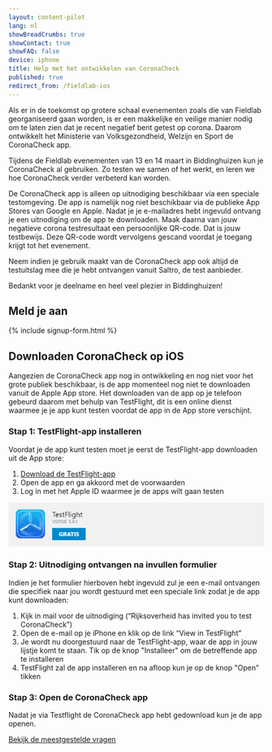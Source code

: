 ```yaml
---
layout: content-pilot
lang: nl
showBreadCrumbs: true
showContact: true
showFAQ: false
device: iphone
title: Help met het ontwikkelen van CoronaCheck
published: true
redirect_from: /fieldlab-ios
---
```

Als er in de toekomst op grotere schaal evenementen zoals die van Fieldlab georganiseerd gaan worden, is er een makkelijke en veilige manier nodig om te laten zien dat je recent negatief bent getest op corona. Daarom ontwikkelt het Ministerie van Volksgezondheid, Welzijn en Sport de CoronaCheck app. 

Tijdens de Fieldlab evenementen van 13 en 14 maart in Biddinghuizen kun je CoronaCheck al gebruiken. Zo testen we samen of het werkt, en leren we hoe CoronaCheck verder verbeterd kan worden. 

De CoronaCheck app is alleen op uitnodiging beschikbaar via een speciale testomgeving. De app is namelijk nog niet beschikbaar via de publieke App Stores van Google en Apple. Nadat je je e-mailadres hebt ingevuld ontvang je een uitnodiging om de app te downloaden. Maak daarna van jouw negatieve corona testresultaat een persoonlijke QR-code. Dat is jouw testbewijs. Deze QR-code wordt vervolgens gescand voordat je toegang krijgt tot het evenement.

Neem indien je gebruik maakt van de CoronaCheck app ook altijd de testuitslag mee die je hebt ontvangen vanuit Saltro, de test aanbieder.

Bedankt voor je deelname en heel veel plezier in Biddinghuizen!

## Meld je aan

{% include signup-form.html %}

## Downloaden CoronaCheck op iOS

Aangezien de CoronaCheck app nog in ontwikkeling en nog niet voor het grote publiek beschikbaar, is de app momenteel nog niet te downloaden vanuit de Apple App store. Het downloaden van de app op je telefoon gebeurd daarom met behulp van TestFlight, dit is een online dienst waarmee je je app kunt testen voordat de app in de App store verschijnt.

### Stap 1: TestFlight-app installeren 
Voordat je de app kunt testen moet je eerst de TestFlight-app downloaden uit de App store:

1. [Download de TestFlight-app](https://www.iculture.nl/app/899247664/8)
2. Open de app en ga akkoord met de voorwaarden
3. Log in met het Apple ID waarmee je de apps wilt gaan testen

![img](/img/fieldlab-appinstallatie.png)

### Stap 2: Uitnodiging ontvangen na invullen formulier
Indien je het formulier hierboven hebt ingevuld zul je een e-mail ontvangen die specifiek naar jou wordt gestuurd met een speciale link zodat je de app kunt downloaden:

1. Kijk in mail voor de uitnodiging (“Rijksoverheid has invited you to test CoronaCheck”) 
2. Open de e-mail op je iPhone en klik op de link “View in TestFlight”
3. Je wordt nu doorgestuurd naar de TestFlight-app, waar de app in jouw lijstje komt te staan. Tik op de knop "Installeer" om de betreffende app te installeren
4. TestFlight zal de app installeren en na afloop kun je op de knop "Open" tikken

### Stap 3: Open de CoronaCheck app
Nadat je via Testflight de CoronaCheck app hebt gedownload kun je de app openen.

[Bekijk de meestgestelde vragen](/faq)
